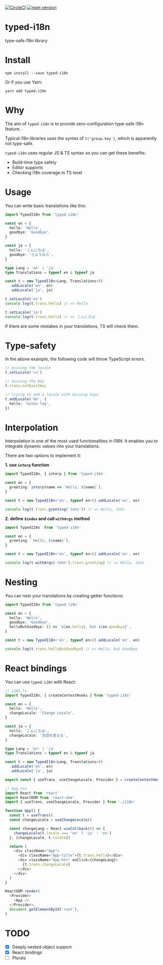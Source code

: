 [![CircleCI](https://circleci.com/gh/acro5piano/typed-i18n.svg?style=svg)](https://circleci.com/gh/acro5piano/typed-i18n)
[![npm version](https://badge.fury.io/js/typed-i18n.svg)](https://badge.fury.io/js/typed-i18n)

# typed-i18n

type-safe i18n library

# Install

```
npm install --save typed-i18n
```

Or if you use Yarn:

```
yarn add typed-i18n
```

# Why

The aim of `typed-i18n` is to provide zero-configuration type-safe i18n feature.

Typical i18n libraries uses the syntax of `t('group.key')`, which is apparently not type-safe.

`typed-i18n` uses regular JS & TS syntax so you can get these benefits:

- Build-time type safety
- Editor supports
- Checking i18n coverage in TS level

# Usage

You can write basic translations like this:

```typescript
import TypedI18n from 'typed-i18n'

const en = {
  hello: 'Hello',
  goodbye: 'Goodbye',
}

const ja = {
  hello: 'こんにちは',
  goodbye: 'さようなら',
}

type Lang = 'en' | 'ja'
type Translations = typeof en & typeof ja

const t = new TypedI18n<Lang, Translations>()
  .addLocale('en', en)
  .addLocale('ja', ja)

t.setLocale('en')
console.log(t.trans.hello) // => Hello

t.setLocale('ja')
console.log(t.trans.hello) // => こんにちは
```

If there are some mistakes in your translations, TS will check them.

# Type-safety

In the above example, the following code will throw TypeScript errors.

```typescript
// missing the locale
t.setLocale('cn')

// missing the key
t.trans.notExistKey

// trying to add a locale with missing keys
t.addLocale('de', {
  hello: 'Guten Tag',
})
```

# Interpolation

Interpolation is one of the most used functionalities in I18N. It enables you to integrate dynamic values into your translations.

There are two options to implement it:

**1. use `interp` function**

```typescript
import TypedI18n, { interp } from 'typed-i18n'

const en = {
  greeting: interp(name => `Hello, ${name}`),
}

const t = new TypedI18n<'en', typeof en>().addLocale('en', en)

console.log(t.trans.greeting('John')) // => Hello, John
```

**2. define `$index` and call `withArgs` method**

```typescript
import TypedI18n  from 'typed-i18n'

const en = {
  greeting: `Hello, ${name}`),
}

const t = new TypedI18n<'en', typeof en>().addLocale('en', en)

console.log(t.withArgs('John').trans.greeting) // => Hello, John
```

# Nesting

You can nest your translations by creating getter functions:

```typescript
import TypedI18n from 'typed-i18n'

const en = {
  hello: 'Hello',
  goodbye: 'Goodbye',
  helloButGoodbye: () => `${en.hello}, but ${en.goodbye}`,
}

const t = new TypedI18n<'en', typeof en>().addLocale('en', en)

console.log(t.trans.helloButGoodbye) // => Hello, but Goodbye
```

# React bindings

You can use `typed-i18n` with React:

```typescript
// i18n.ts
import TypedI18n, { createContextHooks } from 'typed-i18n'

const en = {
  hello: 'Hello',
  changeLocale: 'Change Locale',
}

const ja = {
  hello: 'こんにちは',
  changeLocale: '言語を変える',
}

type Lang = 'en' | 'ja'
type Translations = typeof en & typeof ja

const t = new TypedI18n<Lang, Translations>()
  .addLocale('en', en)
  .addLocale('ja', ja)

export const { useTrans, useChangeLocale, Provider } = createContextHooks(t)
```

```typescript
// App.tsx
import React from 'react'
import ReactDOM from 'react-dom'
import { useTrans, useChangeLocale, Provider } from './i18n'

function App() {
  const t = useTrans()
  const changeLocale = useChangeLocale()

  const changeLang = React.useCallback(() => {
    changeLocale(t.locale === 'en' ? 'ja' : 'en')
  }, [changeLocale, t.locale])

  return (
    <div className="App">
      <div className="App-title">{t.trans.hello}</div>
      <div className="App-btn" onClick={changeLang}>
        {t.trans.changeLocale}
      </div>
    </div>
  )
}

ReactDOM.render(
  <Provider>
    <App />
  </Provider>,
  document.getElementById('root'),
)
```

# TODO

- [x] Deeply nested object support
- [x] React bindings
- [ ] Plurals
